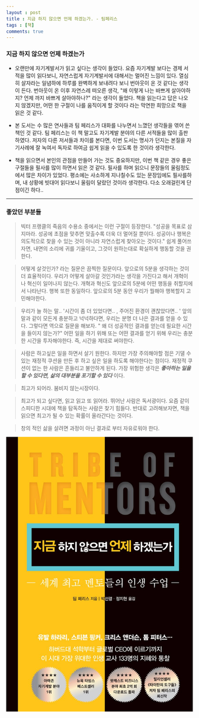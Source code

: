 ```yaml
---
layout : post
title : 지금 하지 않으면 언제 하겠는가. - 팀페리스
tags : [책]
comments: true
---
```

### 지금 하지 않으면 언제 하겠는가
- 오랜만에 자기계발서가 읽고 싶다는 생각이 들었다. 요즘 자기계발 보다는 경제 서적을 많이 읽다보니, 자연스럽게 자기계발서에 대해서는 멀어진 느낌이 있다. 열심히 살자라는 일념하에 하루를 완벽하게 보내려다 보니 번아웃이 온 것 같다는 생각이 든다. 번아웃이 온 이후 자연스레 떠오른 생각, "왜 이렇게 나는 바쁘게 살아야하지? 언제 까지 바쁘게 살아야하나?" 라는 생각이 들었다. 책을 읽는다고 답은 나오지 않겠지만, 어떤 한 구절이 나를 움직이게 할 것이다 라는 막연한 희망으로 책을 읽은 것 같다.

- 본 도서는 수 많은 연사들과 팀 페리스가 대화를 나누면서 느꼈던 생각들을 엮어 쓴 책인 것 같다. 팀 페리스는 이 책 말고도 자기계발 분야의 다른 서적들을 많이 출판하였다. 저자의 다른 저서들과 차이를 본다면, 이번 도서는 명사가 던지는 본질을 자기사례에 잘 녹여서 독자로 하여금 쉽게 읽을 수 있도록 한 것이라 생각한다.

- 책을 읽으면서 본인의 관점을 만들어 가는 것도 중요하지만, 이번 책 같은 경우 좋은 구절들을 필사를 많이 하면서 읽은 것 같다. 필사를 하며 읽으니 문장들의 울림정도에서 많은 차이가 있었다. 평소에는 사소하게 지나칠수도 있는 문장임에도 필사를하며, 내 상황에 빗대어 읽다보니 울림이 달랐던 것이라 생각한다. 다소 오래걸린게 단점이긴 하다..

---

### 좋았던 부분들 

> 빅터 프랭클의 죽음의 수용소 중에서는 이런 구절이 등장한다. "성공을 목표로 삼지마라. 성공에 초점을 맞추면 맞출수록 더욱 더 멀어질 뿐이다. 성공이나 행복은 의도적으로 찾을 수 있는 것이 아니라 자연스럽게 찾아오는 것이다." 쉽게 풀어쓰자면, 내면의 소리에 귀를 기울이고, 그것이 원하는대로 확실하게 행동할 것을 권한다.

>  어떻게 살것인가? 라는 질문은 끔찍한 질문이다. 앞으로의 5분을 생각하는 것이 더 효율적이다. 우리가 어떻게 살아갈 것인가라는 생각을 가진다고 해서 개혁이나 혁신이 일어나지 않는다. 개혁과 혁신도 앞으로의 5분에 어떤 행동을 취할지에서 나타난다. 행복 또한 동일하다. 앞으로의 5분 동안 우리가 뭘해야 행복할지 고민해야한다.

> 우리가 늘 하는 말.. '시간이 좀 더 있었다면.. , 주어진 환경이 괜찮았다면.. ' 앞의 말과 같이 모든게 충분하고 넉넉하다면, 우리는 분명 더 나은 결과를 얻을 수 있다. 그렇다면 역으로 질문을 해보자. " 왜 더 성공적인 결과를 얻는데 필요한 시간을 들이지 않는가?"  어떤 일을 하기 위해 또는 어떤 결과를 얻기 위해 우리는 충분한 시간을 투자해야한다. 즉, 시간을 제대로 써야한다.

> 사람은 하고싶은 일을 하면서 살기 원한다. 하지만 가장 주의해야할 점은 기댈 수 있는 재정적 쿠션을 만든 후 하고 싶은 일을 하도록 해야한다는 점이다. 재정적 쿠션이 없는 한 사람은 흔들리고 불안하게 된다. 가장 위험한 생각은  ***좋아하는 일을 할 수 있다면, 삶의 대부분을 포기할 수 있다***  이다. 

> 최고가 되어라. 붐비지 않는시장이다.

> 최고가 되고 싶다면, 읽고 읽고 또 읽어라. 뛰어난 사람은 독서광이다. 요즘 같이 스피디한 시대에 책을 탐독하는 사람은 찾기 힘들다. 반대로 고려해보자면, 책을 읽으면 최고가 될 수 있는 확률이 올라간다는 것이다.

> 창의 적인 삶을 살려면 과정이 아닌 결과로 부터 자유로워야 한다.

![지금하지 않으면 언제 하겠는가](../images/book-4.jpg)
